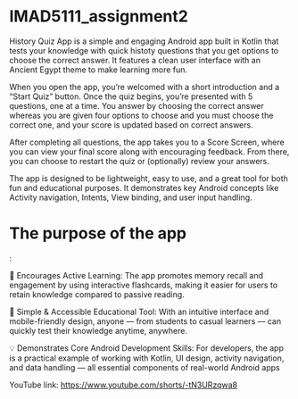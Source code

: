 # IMAD5111_assignment2

History Quiz App is a simple and engaging Android app built in Kotlin that tests your knowledge with quick histoty questions that you get options to choose the correct answer. It features a clean user interface with an Ancient Egypt theme to make learning more fun.

When you open the app, you’re welcomed with a short introduction and a “Start Quiz” button. Once the quiz begins, you’re presented with 5 questions, one at a time. You answer by choosing the correct answer whereas you are given four options to choose and you must choose the correct one, and your score is updated based on correct answers.

After completing all questions, the app takes you to a Score Screen, where you can view your final score along with encouraging feedback. From there, you can choose to restart the quiz or (optionally) review your answers.

The app is designed to be lightweight, easy to use, and a great tool for both fun and educational purposes. It demonstrates key Android concepts like Activity navigation, Intents, View binding, and user input handling.

# The purpose of the app
:

🧠 Encourages Active Learning:
The app promotes memory recall and engagement by using interactive flashcards, making it easier for users to retain knowledge compared to passive reading.

📱 Simple & Accessible Educational Tool:
With an intuitive interface and mobile-friendly design, anyone — from students to casual learners — can quickly test their knowledge anytime, anywhere.

💡 Demonstrates Core Android Development Skills:
For developers, the app is a practical example of working with Kotlin, UI design, activity navigation, and data handling — all essential components of real-world Android apps

YouTube link:
https://www.youtube.com/shorts/-tN3URzqwa8 
